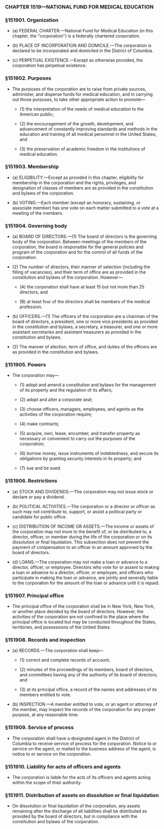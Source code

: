 ### **CHAPTER 1519—NATIONAL FUND FOR MEDICAL EDUCATION**

### §151901. Organization
* (a) FEDERAL CHARTER.—National Fund for Medical Education (in this chapter, the "corporation") is a federally chartered corporation.

* (b) PLACE OF INCORPORATION AND DOMICILE.—The corporation is declared to be incorporated and domiciled in the District of Columbia.

* (c) PERPETUAL EXISTENCE.—Except as otherwise provided, the corporation has perpetual existence.

### §151902. Purposes
* The purposes of the corporation are to raise from private sources, administer, and disperse funds for medical education, and in carrying out those purposes, to take other appropriate action to promote—

  * (1) the interpretation of the needs of medical education to the American public;

  * (2) the encouragement of the growth, development, and advancement of constantly improving standards and methods in the education and training of all medical personnel in the United States; and

  * (3) the preservation of academic freedom in the institutions of medical education.

### §151903. Membership
* (a) ELIGIBILITY.—Except as provided in this chapter, eligibility for membership in the corporation and the rights, privileges, and designation of classes of members are as provided in the constitution and bylaws of the corporation.

* (b) VOTING.—Each member (except an honorary, sustaining, or associate member) has one vote on each matter submitted to a vote at a meeting of the members.

### §151904. Governing body
* (a) BOARD OF DIRECTORS.—(1) The board of directors is the governing body of the corporation. Between meetings of the members of the corporation, the board is responsible for the general policies and program of the corporation and for the control of all funds of the corporation.

* (2) The number of directors, their manner of selection (including the filling of vacancies), and their term of office are as provided in the constitution and bylaws of the corporation. However—

  * (A) the corporation shall have at least 15 but not more than 25 directors; and

  * (B) at least four of the directors shall be members of the medical profession.


* (b) OFFICERS.—(1) The officers of the corporation are a chairman of the board of directors, a president, one or more vice presidents as provided in the constitution and bylaws, a secretary, a treasurer, and one or more assistant secretaries and assistant treasurers as provided in the constitution and bylaws.

* (2) The manner of election, term of office, and duties of the officers are as provided in the constitution and bylaws.

### §151905. Powers
* The corporation may—

  * (1) adopt and amend a constitution and bylaws for the management of its property and the regulation of its affairs;

  * (2) adopt and alter a corporate seal;

  * (3) choose officers, managers, employees, and agents as the activities of the corporation require;

  * (4) make contracts;

  * (5) acquire, own, lease, encumber, and transfer property as necessary or convenient to carry out the purposes of the corporation;

  * (6) borrow money, issue instruments of indebtedness, and secure its obligations by granting security interests in its property; and

  * (7) sue and be sued.

### §151906. Restrictions
* (a) STOCK AND DIVIDENDS.—The corporation may not issue stock or declare or pay a dividend.

* (b) POLITICAL ACTIVITIES.—The corporation or a director or officer as such may not contribute to, support, or assist a political party or candidate for public office.

* (c) DISTRIBUTION OF INCOME OR ASSETS.—The income or assets of the corporation may not inure to the benefit of, or be distributed to, a director, officer, or member during the life of the corporation or on its dissolution or final liquidation. This subsection does not prevent the payment of compensation to an officer in an amount approved by the board of directors.

* (d) LOANS.—The corporation may not make a loan or advance to a director, officer, or employee. Directors who vote for or assent to making a loan or advance to a director, officer, or employee, and officers who participate in making the loan or advance, are jointly and severally liable to the corporation for the amount of the loan or advance until it is repaid.

### §151907. Principal office
* The principal office of the corporation shall be in New York, New York, or another place decided by the board of directors. However, the activities of the corporation are not confined to the place where the principal office is located but may be conducted throughout the States, territories, and possessions of the United States.

### §151908. Records and inspection
* (a) RECORDS.—The corporation shall keep—

  * (1) correct and complete records of account;

  * (2) minutes of the proceedings of its members, board of directors, and committees having any of the authority of its board of directors; and

  * (3) at its principal office, a record of the names and addresses of its members entitled to vote.


* (b) INSPECTION.—A member entitled to vote, or an agent or attorney of the member, may inspect the records of the corporation for any proper purpose, at any reasonable time.

### §151909. Service of process
* The corporation shall have a designated agent in the District of Columbia to receive service of process for the corporation. Notice to or service on the agent, or mailed to the business address of the agent, is notice to or service on the corporation.

### §151910. Liability for acts of officers and agents
* The corporation is liable for the acts of its officers and agents acting within the scope of their authority.

### §151911. Distribution of assets on dissolution or final liquidation
* On dissolution or final liquidation of the corporation, any assets remaining after the discharge of all liabilities shall be distributed as provided by the board of directors, but in compliance with the constitution and bylaws of the corporation.